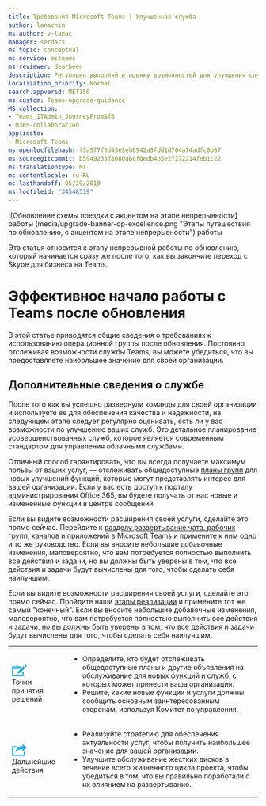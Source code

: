 ```yaml
---
title: Требования Microsoft Teams | Улучшенная служба
author: lanachin
ms.author: v-lanac
manager: serdars
ms.topic: conceptual
ms.service: msteams
ms.reviewer: dearbeen
description: Регулярно выполняйте оценку возможностей для улучшения службы Teams после обновления, контролируйте планы Teams, чтобы получить все интересные улучшения функций.
localization_priority: Normal
search.appverid: MET150
ms.custom: Teams-upgrade-guidance
MS.collection:
- Teams_ITAdmin_JourneyFromSfB
- M365-collaboration
appliesto:
- Microsoft Teams
ms.openlocfilehash: f3a577f3d43e3eb6942a5fdd1d704a74adfc0b67
ms.sourcegitcommit: b5949233f8080a6cf0edb4b5e27272214feb1c22
ms.translationtype: MT
ms.contentlocale: ru-RU
ms.lasthandoff: 05/29/2019
ms.locfileid: "34548519"
---
```

![Обновление схемы поездки с акцентом на этапе непрерывности] работы (media/upgrade-banner-op-excellence.png "Этапы путешествия по обновлению, с акцентом на этапе непрерывности") работы

Эта статья относится к этапу непрерывной работы по обновлению, который начинается сразу же после того, как вы закончите переход с Skype для бизнеса на Teams.

# <a name="get-the-most-out-of-teams-after-upgrading"></a>Эффективное начало работы с Teams после обновления

В этой статье приводятся общие сведения о требованиях к использованию операционной группы после обновления. Постоянно отслеживая возможности службы Teams, вы можете убедиться, что вы предоставляете наибольшее значение для своей организации.

## <a name="enhance-your-service-overview"></a>Дополнительные сведения о службе

После того как вы успешно развернули команды для своей организации и используете ее для обеспечения качества и надежности, на следующем этапе следует регулярно оценивать, есть ли у вас возможности по улучшению ваших служб. Это детальное планирование усовершенствованных служб, которое является современным стандартом для управления облачными службами.

Отличный способ гарантировать, что вы всегда получаете максимум пользы от ваших услуг, — отслеживать общедоступные [планы групп](https://products.office.com/business/office-365-roadmap?filters=microsoft%20teams) для новых улучшений функций, которые могут представлять интерес для вашей организации. Если у вас есть доступ к порталу администрирования Office 365, вы будете получать от нас новые и измененные функции в центре сообщений.

Если вы видите возможности расширения своей услуги, сделайте это прямо сейчас. Перейдите к [разделу развертывание чата, рабочих групп, каналов и приложений в Microsoft Teams](deploy-chat-teams-channels-microsoft-teams-landing-page.md) и примените к ним одно и то же руководство. Если вы вносите небольшие добавочные изменения, маловероятно, что вам потребуется полностью выполнить все действия и задачи, но вы должны быть уверены в том, что все действия и задачи будут вычислены для того, чтобы сделать себя наилучшим.

Если вы видите возможности расширения своей услуги, сделайте это прямо сейчас. Пройдите наши [этапы реализации](deploy-chat-teams-channels-microsoft-teams-landing-page.md) и примените тот же самый "конечный". Если вы вносите небольшие добавочные изменения, маловероятно, что вам потребуется полностью выполнить все действия и задачи, но вы должны быть уверены в том, что все действия и задачи будут вычислены для того, чтобы сделать себя наилучшим.

<table>
<tr><td><img src="media/audio_conferencing_image7.png" alt="An icon depicting decision points"/> <br/>Точки принятия решений</td><td><ul><li>Определите, кто будет отслеживать общедоступные планы и другие объявления на обслуживание для новых функций и служб, с которых может принести ваша организация.</li><li>Решите, какие новые функции и услуги должны сообщить основным заинтересованным сторонам, используя Комитет по управления.</li></ul></td></tr>
<tr><td><img src="media/audio_conferencing_image9.png" alt="An icon depicting the next steps"/><br/>Дальнейшие действия</td><td><ul><li>Реализуйте стратегию для обеспечения актуальности услуг, чтобы получить наибольшее значение для вашей организации.</li><li>Улучшите обслуживание жестких дисков в течение всего жизненного цикла проекта, чтобы убедиться в том, что вы правильно поработали с их влиянием на развертывание.</li></ul></td></tr>
</table>
